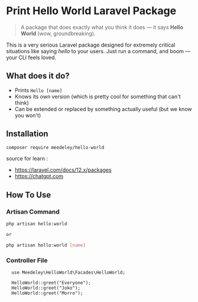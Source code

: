 # Print Hello World Laravel Package

> A package that does exactly what you think it does — it says **Hello World** (wow, groundbreaking).

This is a very serious Laravel package designed for extremely critical situations like saying _hello_ to your users. Just run a command, and boom — your CLI feels loved.

## What does it do?

- Prints `Hello [name]`
- Knows its own version (which is pretty cool for something that can't think)
- Can be extended or replaced by something actually useful (but we know you won't)

## Installation

```bash
composer require meedeley/hello-world
```

source for learn :
- https://laravel.com/docs/12.x/packages
- https://chatgpt.com

## How To Use
### Artisan Command
```bash
php artisan hello:world

or

php artisan hello:world [name]
```

### Controller File
```
  use Meedeley\HelloWorld\Facades\HelloWorld;

  HelloWorld::greet("Everyone");
  HelloWorld::greet("Joko");
  HelloWorld::greet("Morro");

```
